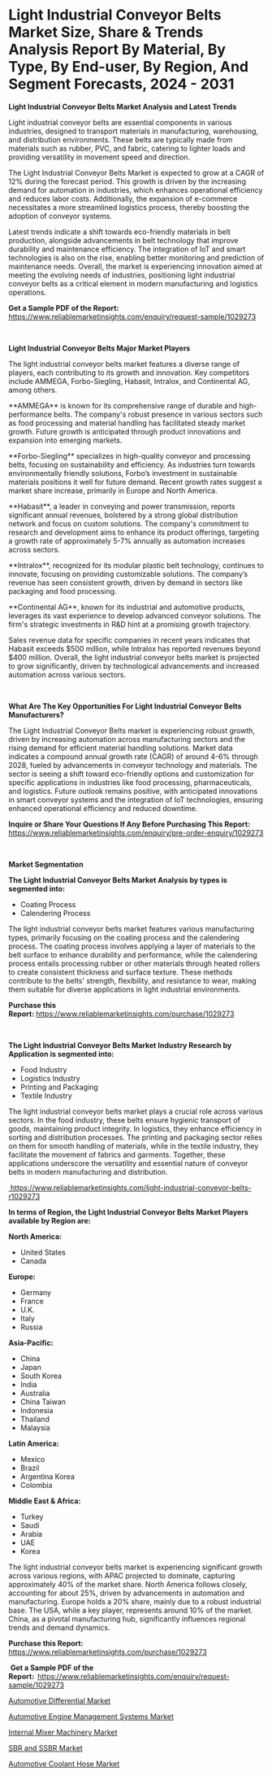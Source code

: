 <p><h1>Light Industrial Conveyor Belts Market Size, Share & Trends Analysis Report By Material, By Type, By End-user, By Region, And Segment Forecasts, 2024 - 2031</h1></p><p><strong>Light Industrial Conveyor Belts Market Analysis and Latest Trends</strong></p>
<p><p>Light industrial conveyor belts are essential components in various industries, designed to transport materials in manufacturing, warehousing, and distribution environments. These belts are typically made from materials such as rubber, PVC, and fabric, catering to lighter loads and providing versatility in movement speed and direction.</p><p>The Light Industrial Conveyor Belts Market is expected to grow at a CAGR of 12% during the forecast period. This growth is driven by the increasing demand for automation in industries, which enhances operational efficiency and reduces labor costs. Additionally, the expansion of e-commerce necessitates a more streamlined logistics process, thereby boosting the adoption of conveyor systems.</p><p>Latest trends indicate a shift towards eco-friendly materials in belt production, alongside advancements in belt technology that improve durability and maintenance efficiency. The integration of IoT and smart technologies is also on the rise, enabling better monitoring and prediction of maintenance needs. Overall, the market is experiencing innovation aimed at meeting the evolving needs of industries, positioning light industrial conveyor belts as a critical element in modern manufacturing and logistics operations.</p></p>
<p><strong>Get a Sample PDF of the Report:&nbsp;</strong> <a href="https://www.reliablemarketinsights.com/enquiry/request-sample/1029273?utm_campaign=1512&utm_medium=2&utm_source=Github&utm_content=ia&utm_term=03122024&utm_id=light-industrial-conveyor-belts">https://www.reliablemarketinsights.com/enquiry/request-sample/1029273</a></p>
<p>&nbsp;</p>
<p><strong>Light Industrial Conveyor Belts Major Market Players</strong></p>
<p><p>The light industrial conveyor belts market features a diverse range of players, each contributing to its growth and innovation. Key competitors include AMMEGA, Forbo-Siegling, Habasit, Intralox, and Continental AG, among others.</p><p>**AMMEGA** is known for its comprehensive range of durable and high-performance belts. The company's robust presence in various sectors such as food processing and material handling has facilitated steady market growth. Future growth is anticipated through product innovations and expansion into emerging markets.</p><p>**Forbo-Siegling** specializes in high-quality conveyor and processing belts, focusing on sustainability and efficiency. As industries turn towards environmentally friendly solutions, Forbo’s investment in sustainable materials positions it well for future demand. Recent growth rates suggest a market share increase, primarily in Europe and North America.</p><p>**Habasit**, a leader in conveying and power transmission, reports significant annual revenues, bolstered by a strong global distribution network and focus on custom solutions. The company's commitment to research and development aims to enhance its product offerings, targeting a growth rate of approximately 5-7% annually as automation increases across sectors.</p><p>**Intralox**, recognized for its modular plastic belt technology, continues to innovate, focusing on providing customizable solutions. The company’s revenue has seen consistent growth, driven by demand in sectors like packaging and food processing.</p><p>**Continental AG**, known for its industrial and automotive products, leverages its vast experience to develop advanced conveyor solutions. The firm's strategic investments in R&D hint at a promising growth trajectory.</p><p>Sales revenue data for specific companies in recent years indicates that Habasit exceeds $500 million, while Intralox has reported revenues beyond $400 million. Overall, the light industrial conveyor belts market is projected to grow significantly, driven by technological advancements and increased automation across various sectors.</p></p>
<p>&nbsp;</p>
<p><strong>What Are The Key Opportunities For Light Industrial Conveyor Belts Manufacturers?</strong></p>
<p><p>The Light Industrial Conveyor Belts market is experiencing robust growth, driven by increasing automation across manufacturing sectors and the rising demand for efficient material handling solutions. Market data indicates a compound annual growth rate (CAGR) of around 4-6% through 2028, fueled by advancements in conveyor technology and materials. The sector is seeing a shift toward eco-friendly options and customization for specific applications in industries like food processing, pharmaceuticals, and logistics. Future outlook remains positive, with anticipated innovations in smart conveyor systems and the integration of IoT technologies, ensuring enhanced operational efficiency and reduced downtime.</p></p>
<p><strong>Inquire or Share Your Questions If Any Before Purchasing This Report:</strong> <a href="https://www.reliablemarketinsights.com/enquiry/pre-order-enquiry/1029273?utm_campaign=1512&utm_medium=2&utm_source=Github&utm_content=ia&utm_term=03122024&utm_id=light-industrial-conveyor-belts">https://www.reliablemarketinsights.com/enquiry/pre-order-enquiry/1029273</a></p>
<p>&nbsp;</p>
<p><strong>Market Segmentation</strong></p>
<p><strong>The Light Industrial Conveyor Belts Market Analysis by types is segmented into:</strong></p>
<p><ul><li>Coating Process</li><li>Calendering Process</li></ul></p>
<p><p>The light industrial conveyor belts market features various manufacturing types, primarily focusing on the coating process and the calendering process. The coating process involves applying a layer of materials to the belt surface to enhance durability and performance, while the calendering process entails processing rubber or other materials through heated rollers to create consistent thickness and surface texture. These methods contribute to the belts' strength, flexibility, and resistance to wear, making them suitable for diverse applications in light industrial environments.</p></p>
<p><strong>Purchase this Report:&nbsp;</strong><a href="https://www.reliablemarketinsights.com/purchase/1029273?utm_campaign=1512&utm_medium=2&utm_source=Github&utm_content=ia&utm_term=03122024&utm_id=light-industrial-conveyor-belts">https://www.reliablemarketinsights.com/purchase/1029273</a></p>
<p>&nbsp;</p>
<p><strong>The Light Industrial Conveyor Belts Market Industry Research by Application is segmented into:</strong></p>
<p><ul><li>Food Industry</li><li>Logistics Industry</li><li>Printing and Packaging</li><li>Textile Industry</li></ul></p>
<p><p>The light industrial conveyor belts market plays a crucial role across various sectors. In the food industry, these belts ensure hygienic transport of goods, maintaining product integrity. In logistics, they enhance efficiency in sorting and distribution processes. The printing and packaging sector relies on them for smooth handling of materials, while in the textile industry, they facilitate the movement of fabrics and garments. Together, these applications underscore the versatility and essential nature of conveyor belts in modern manufacturing and distribution.</p></p>
<p><a href="https://www.reliablemarketinsights.com/light-industrial-conveyor-belts-r1029273?utm_campaign=1512&utm_medium=2&utm_source=Github&utm_content=ia&utm_term=03122024&utm_id=light-industrial-conveyor-belts">&nbsp;https://www.reliablemarketinsights.com/light-industrial-conveyor-belts-r1029273</a></p>
<p><strong>In terms of Region, the Light Industrial Conveyor Belts Market Players available by Region are:</strong></p>
<p>
    <p> <strong> North America: </strong>
        <ul>
            <li>United States</li>
            <li>Canada</li>
        </ul>
        </p> 
    <p> <strong> Europe: </strong>
        <ul>
            <li>Germany</li>
            <li>France</li>
            <li>U.K.</li>
            <li>Italy</li>
            <li>Russia</li>
        </ul>
        </p> 
    <p> <strong> Asia-Pacific: </strong>
        <ul>
            <li>China</li>
            <li>Japan</li>
            <li>South Korea</li>
            <li>India</li>
            <li>Australia</li>
            <li>China Taiwan</li>
            <li>Indonesia</li>
            <li>Thailand</li>
            <li>Malaysia</li>
        </ul>
        </p> 
    <p> <strong> Latin America: </strong>
        <ul>
            <li>Mexico</li>
            <li>Brazil</li>
            <li>Argentina Korea</li>
            <li>Colombia</li>
        </ul>
        </p> 
    <p> <strong> Middle East & Africa: </strong>
        <ul>
            <li>Turkey</li>
            <li>Saudi</li>
            <li>Arabia</li>
            <li>UAE</li>
            <li>Korea</li>
        </ul>
    </p>
    </p>
<p><p>The light industrial conveyor belts market is experiencing significant growth across various regions, with APAC projected to dominate, capturing approximately 40% of the market share. North America follows closely, accounting for about 25%, driven by advancements in automation and manufacturing. Europe holds a 20% share, mainly due to a robust industrial base. The USA, while a key player, represents around 10% of the market. China, as a pivotal manufacturing hub, significantly influences regional trends and demand dynamics.</p></p>
<p><strong>Purchase this Report: </strong><a href="https://www.reliablemarketinsights.com/purchase/1029273?utm_campaign=1512&utm_medium=2&utm_source=Github&utm_content=ia&utm_term=03122024&utm_id=light-industrial-conveyor-belts">https://www.reliablemarketinsights.com/purchase/1029273</a></p>
<p>&nbsp;<strong>Get a Sample PDF of the Report:&nbsp;&nbsp;</strong><a href="https://www.reliablemarketinsights.com/enquiry/request-sample/1029273?utm_campaign=1512&utm_medium=2&utm_source=Github&utm_content=ia&utm_term=03122024&utm_id=light-industrial-conveyor-belts">https://www.reliablemarketinsights.com/enquiry/request-sample/1029273</a></p>
<p><strong></strong></p>
<p><p><a href="https://www.linkedin.com/pulse/automotive-differential-market-regional-outlook-competition-ncilc?utm_campaign=1512&utm_medium=2&utm_source=Github&utm_content=ia&utm_term=03122024&utm_id=light-industrial-conveyor-belts">Automotive Differential Market</a></p><p><a href="https://www.linkedin.com/pulse/automotive-engine-management-systems-market-forecast-global-djm1c?utm_campaign=1512&utm_medium=2&utm_source=Github&utm_content=ia&utm_term=03122024&utm_id=light-industrial-conveyor-belts">Automotive Engine Management Systems Market</a></p><p><a href="https://issuu.com/reportprime-2/docs/internal-mixer-machinery-market-size-2030.pptx?utm_campaign=1512&utm_medium=2&utm_source=Github&utm_content=ia&utm_term=03122024&utm_id=light-industrial-conveyor-belts">Internal Mixer Machinery Market</a></p><p><a href="https://issuu.com/reportprime-2/docs/sbr-and-ssbr-market-size-2030.pptx?utm_campaign=1512&utm_medium=2&utm_source=Github&utm_content=ia&utm_term=03122024&utm_id=light-industrial-conveyor-belts">SBR and SSBR Market</a></p><p><a href="https://www.linkedin.com/pulse/automotive-coolant-hose-industry-analysis-report-market-size-ufwjf?utm_campaign=1512&utm_medium=2&utm_source=Github&utm_content=ia&utm_term=03122024&utm_id=light-industrial-conveyor-belts">Automotive Coolant Hose Market</a></p></p>